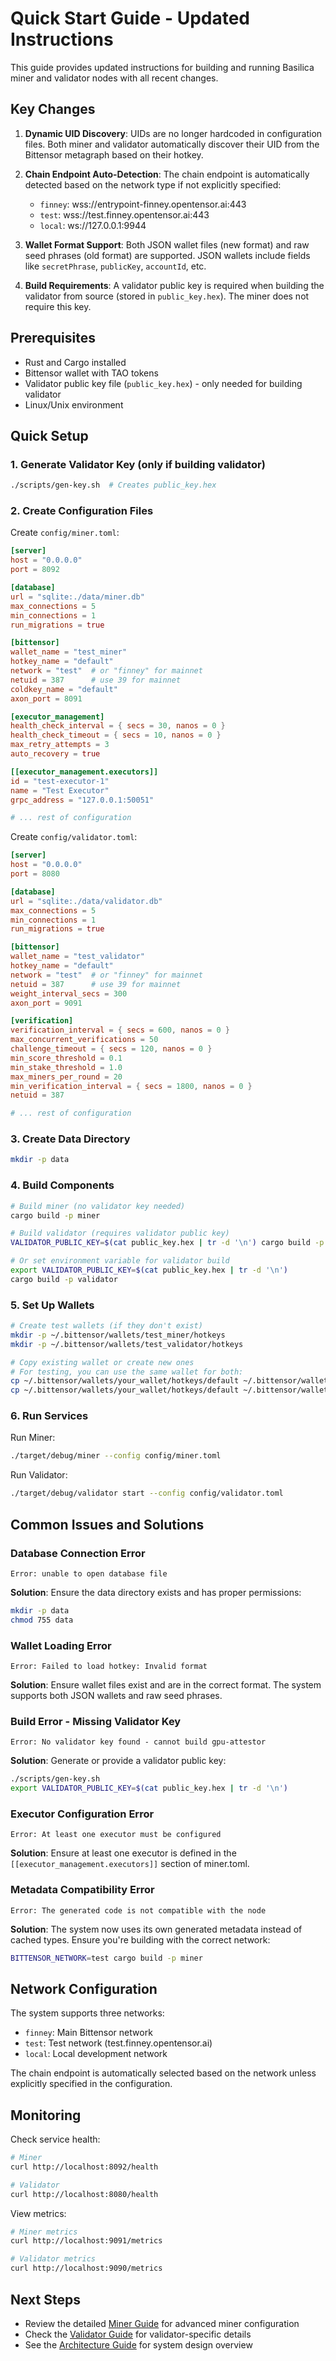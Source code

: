 # Quick Start Guide - Updated Instructions

This guide provides updated instructions for building and running Basilica miner and validator nodes with all recent changes.

## Key Changes

1. **Dynamic UID Discovery**: UIDs are no longer hardcoded in configuration files. Both miner and validator automatically discover their UID from the Bittensor metagraph based on their hotkey.

2. **Chain Endpoint Auto-Detection**: The chain endpoint is automatically detected based on the network type if not explicitly specified:
   - `finney`: wss://entrypoint-finney.opentensor.ai:443
   - `test`: wss://test.finney.opentensor.ai:443
   - `local`: ws://127.0.0.1:9944

3. **Wallet Format Support**: Both JSON wallet files (new format) and raw seed phrases (old format) are supported. JSON wallets include fields like `secretPhrase`, `publicKey`, `accountId`, etc.

4. **Build Requirements**: A validator public key is required when building the validator from source (stored in `public_key.hex`). The miner does not require this key.

## Prerequisites

- Rust and Cargo installed
- Bittensor wallet with TAO tokens
- Validator public key file (`public_key.hex`) - only needed for building validator
- Linux/Unix environment

## Quick Setup

### 1. Generate Validator Key (only if building validator)

```bash
./scripts/gen-key.sh  # Creates public_key.hex
```

### 2. Create Configuration Files

Create `config/miner.toml`:
```toml
[server]
host = "0.0.0.0"
port = 8092

[database]
url = "sqlite:./data/miner.db"
max_connections = 5
min_connections = 1
run_migrations = true

[bittensor]
wallet_name = "test_miner"
hotkey_name = "default"
network = "test"  # or "finney" for mainnet
netuid = 387      # use 39 for mainnet
coldkey_name = "default"
axon_port = 8091

[executor_management]
health_check_interval = { secs = 30, nanos = 0 }
health_check_timeout = { secs = 10, nanos = 0 }
max_retry_attempts = 3
auto_recovery = true

[[executor_management.executors]]
id = "test-executor-1"
name = "Test Executor"
grpc_address = "127.0.0.1:50051"

# ... rest of configuration
```

Create `config/validator.toml`:
```toml
[server]
host = "0.0.0.0"
port = 8080

[database]
url = "sqlite:./data/validator.db"
max_connections = 5
min_connections = 1
run_migrations = true

[bittensor]
wallet_name = "test_validator"
hotkey_name = "default"
network = "test"  # or "finney" for mainnet
netuid = 387      # use 39 for mainnet
weight_interval_secs = 300
axon_port = 9091

[verification]
verification_interval = { secs = 600, nanos = 0 }
max_concurrent_verifications = 50
challenge_timeout = { secs = 120, nanos = 0 }
min_score_threshold = 0.1
min_stake_threshold = 1.0
max_miners_per_round = 20
min_verification_interval = { secs = 1800, nanos = 0 }
netuid = 387

# ... rest of configuration
```

### 3. Create Data Directory

```bash
mkdir -p data
```

### 4. Build Components

```bash
# Build miner (no validator key needed)
cargo build -p miner

# Build validator (requires validator public key)
VALIDATOR_PUBLIC_KEY=$(cat public_key.hex | tr -d '\n') cargo build -p validator

# Or set environment variable for validator build
export VALIDATOR_PUBLIC_KEY=$(cat public_key.hex | tr -d '\n')
cargo build -p validator
```

### 5. Set Up Wallets

```bash
# Create test wallets (if they don't exist)
mkdir -p ~/.bittensor/wallets/test_miner/hotkeys
mkdir -p ~/.bittensor/wallets/test_validator/hotkeys

# Copy existing wallet or create new ones
# For testing, you can use the same wallet for both:
cp ~/.bittensor/wallets/your_wallet/hotkeys/default ~/.bittensor/wallets/test_miner/hotkeys/default
cp ~/.bittensor/wallets/your_wallet/hotkeys/default ~/.bittensor/wallets/test_validator/hotkeys/default
```

### 6. Run Services

Run Miner:
```bash
./target/debug/miner --config config/miner.toml
```

Run Validator:
```bash
./target/debug/validator start --config config/validator.toml
```

## Common Issues and Solutions

### Database Connection Error
```
Error: unable to open database file
```
**Solution**: Ensure the data directory exists and has proper permissions:
```bash
mkdir -p data
chmod 755 data
```

### Wallet Loading Error
```
Error: Failed to load hotkey: Invalid format
```
**Solution**: Ensure wallet files exist and are in the correct format. The system supports both JSON wallets and raw seed phrases.

### Build Error - Missing Validator Key
```
Error: No validator key found - cannot build gpu-attestor
```
**Solution**: Generate or provide a validator public key:
```bash
./scripts/gen-key.sh
export VALIDATOR_PUBLIC_KEY=$(cat public_key.hex | tr -d '\n')
```

### Executor Configuration Error
```
Error: At least one executor must be configured
```
**Solution**: Ensure at least one executor is defined in the `[[executor_management.executors]]` section of miner.toml.

### Metadata Compatibility Error
```
Error: The generated code is not compatible with the node
```
**Solution**: The system now uses its own generated metadata instead of cached types. Ensure you're building with the correct network:
```bash
BITTENSOR_NETWORK=test cargo build -p miner
```

## Network Configuration

The system supports three networks:
- `finney`: Main Bittensor network
- `test`: Test network (test.finney.opentensor.ai)
- `local`: Local development network

The chain endpoint is automatically selected based on the network unless explicitly specified in the configuration.

## Monitoring

Check service health:
```bash
# Miner
curl http://localhost:8092/health

# Validator
curl http://localhost:8080/health
```

View metrics:
```bash
# Miner metrics
curl http://localhost:9091/metrics

# Validator metrics
curl http://localhost:9090/metrics
```

## Next Steps

- Review the detailed [Miner Guide](miner.md) for advanced miner configuration
- Check the [Validator Guide](validator.md) for validator-specific details
- See the [Architecture Guide](architecture.md) for system design overview